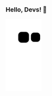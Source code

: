 ### Hello, Devs! 👋
![Snake animation](https://github.com/ThamiresOD/ThamiresOD/blob/output/github-contribution-grid-snake.svg)
<!--
**ThamiresOD/ThamiresOD** is a ✨ _special_ ✨ repository because its `README.md` (this file) appears on your GitHub profile.

Here are some ideas to get you started:

- 🔭 I’m currently working on ...
- 🌱 I’m currently learning ...
- 👯 I’m looking to collaborate on ...
- 🤔 I’m looking for help with ...
- 💬 Ask me about ...
- 📫 How to reach me: ...
- 😄 Pronouns: ...
- ⚡ Fun fact: ...
-->
